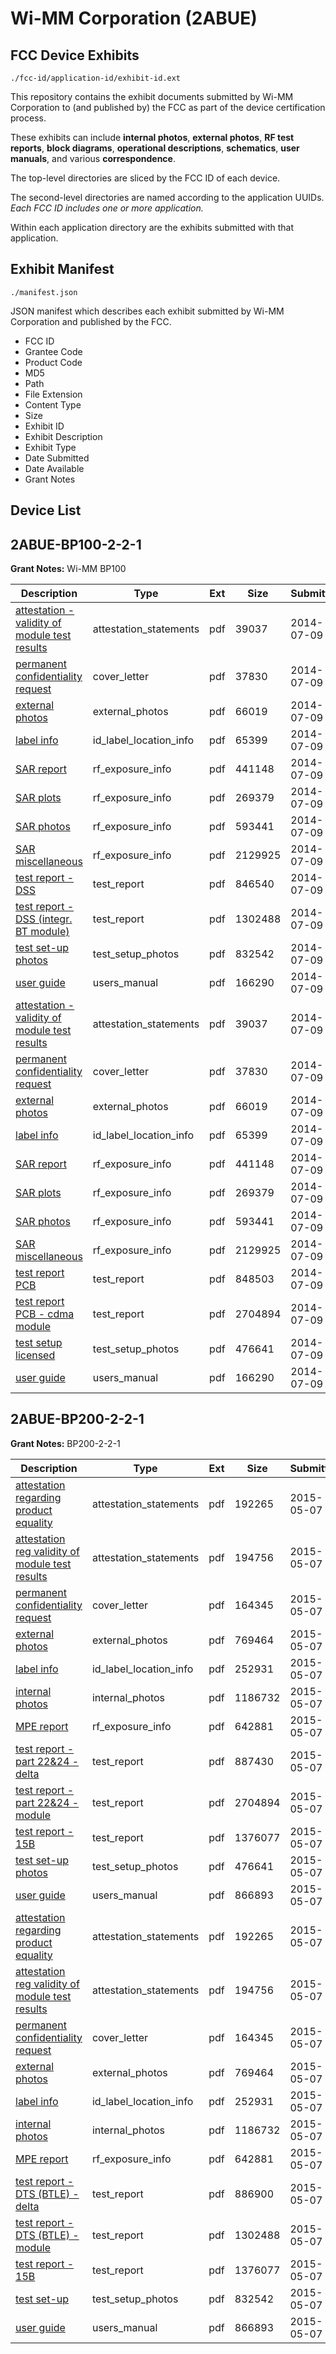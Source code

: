 # Wi-MM Corporation (2ABUE)
## FCC Device Exhibits

```
./fcc-id/application-id/exhibit-id.ext
```

This repository contains the exhibit documents submitted by Wi-MM Corporation to (and published by) the FCC as part of the device certification process.

These exhibits can include **internal photos**, **external photos**, **RF test reports**, **block diagrams**, **operational descriptions**, **schematics**, **user manuals**, and various **correspondence**.

The top-level directories are sliced by the FCC ID of each device.

The second-level directories are named according to the application UUIDs. *Each FCC ID includes one or more application.*

Within each application directory are the exhibits submitted with that application. 

## Exhibit Manifest

```
./manifest.json
```

JSON manifest which describes each exhibit submitted by Wi-MM Corporation and published by the FCC.

- FCC ID
- Grantee Code
- Product Code
- MD5
- Path
- File Extension
- Content Type
- Size
- Exhibit ID
- Exhibit Description
- Exhibit Type
- Date Submitted
- Date Available
- Grant Notes

## Device List
## 2ABUE-BP100-2-2-1
**Grant Notes:** Wi-MM BP100

| Description | Type | Ext | Size | Submitted | Available |
| ----------- | ---- | --- | ---- | --------- | --------- |
| [attestation - validity of module test results](2ABUE-BP100-2-2-1/051e1b423bcb436e55be0b4a6f64a4e6/2320570.pdf) | attestation_statements | pdf | 39037 | 2014-07-09 | 2014-07-09 |
| [permanent confidentiality request](2ABUE-BP100-2-2-1/051e1b423bcb436e55be0b4a6f64a4e6/2320569.pdf) | cover_letter | pdf | 37830 | 2014-07-09 | 2014-07-09 |
| [external photos](2ABUE-BP100-2-2-1/051e1b423bcb436e55be0b4a6f64a4e6/2320578.pdf) | external_photos | pdf | 66019 | 2014-07-09 | 2014-07-09 |
| [label info](2ABUE-BP100-2-2-1/051e1b423bcb436e55be0b4a6f64a4e6/2320583.pdf) | id_label_location_info | pdf | 65399 | 2014-07-09 | 2014-07-09 |
| [SAR report](2ABUE-BP100-2-2-1/051e1b423bcb436e55be0b4a6f64a4e6/2320584.pdf) | rf_exposure_info | pdf | 441148 | 2014-07-09 | 2014-07-09 |
| [SAR plots](2ABUE-BP100-2-2-1/051e1b423bcb436e55be0b4a6f64a4e6/2320585.pdf) | rf_exposure_info | pdf | 269379 | 2014-07-09 | 2014-07-09 |
| [SAR photos](2ABUE-BP100-2-2-1/051e1b423bcb436e55be0b4a6f64a4e6/2320586.pdf) | rf_exposure_info | pdf | 593441 | 2014-07-09 | 2014-07-09 |
| [SAR miscellaneous](2ABUE-BP100-2-2-1/051e1b423bcb436e55be0b4a6f64a4e6/2320587.pdf) | rf_exposure_info | pdf | 2129925 | 2014-07-09 | 2014-07-09 |
| [test report - DSS](2ABUE-BP100-2-2-1/051e1b423bcb436e55be0b4a6f64a4e6/2320579.pdf) | test_report | pdf | 846540 | 2014-07-09 | 2014-07-09 |
| [test report - DSS (integr. BT module)](2ABUE-BP100-2-2-1/051e1b423bcb436e55be0b4a6f64a4e6/2320580.pdf) | test_report | pdf | 1302488 | 2014-07-09 | 2014-07-09 |
| [test set-up photos](2ABUE-BP100-2-2-1/051e1b423bcb436e55be0b4a6f64a4e6/2320581.pdf) | test_setup_photos | pdf | 832542 | 2014-07-09 | 2014-07-09 |
| [user guide](2ABUE-BP100-2-2-1/051e1b423bcb436e55be0b4a6f64a4e6/2320582.pdf) | users_manual | pdf | 166290 | 2014-07-09 | 2014-07-09 |
| [attestation - validity of module test results](2ABUE-BP100-2-2-1/f18164350d1ce3a9355859bba6978e9d/2320570.pdf) | attestation_statements | pdf | 39037 | 2014-07-09 | 2014-07-09 |
| [permanent confidentiality request](2ABUE-BP100-2-2-1/f18164350d1ce3a9355859bba6978e9d/2320569.pdf) | cover_letter | pdf | 37830 | 2014-07-09 | 2014-07-09 |
| [external photos](2ABUE-BP100-2-2-1/f18164350d1ce3a9355859bba6978e9d/2320578.pdf) | external_photos | pdf | 66019 | 2014-07-09 | 2014-07-09 |
| [label info](2ABUE-BP100-2-2-1/f18164350d1ce3a9355859bba6978e9d/2320583.pdf) | id_label_location_info | pdf | 65399 | 2014-07-09 | 2014-07-09 |
| [SAR report](2ABUE-BP100-2-2-1/f18164350d1ce3a9355859bba6978e9d/2320584.pdf) | rf_exposure_info | pdf | 441148 | 2014-07-09 | 2014-07-09 |
| [SAR plots](2ABUE-BP100-2-2-1/f18164350d1ce3a9355859bba6978e9d/2320585.pdf) | rf_exposure_info | pdf | 269379 | 2014-07-09 | 2014-07-09 |
| [SAR photos](2ABUE-BP100-2-2-1/f18164350d1ce3a9355859bba6978e9d/2320586.pdf) | rf_exposure_info | pdf | 593441 | 2014-07-09 | 2014-07-09 |
| [SAR miscellaneous](2ABUE-BP100-2-2-1/f18164350d1ce3a9355859bba6978e9d/2320587.pdf) | rf_exposure_info | pdf | 2129925 | 2014-07-09 | 2014-07-09 |
| [test report PCB](2ABUE-BP100-2-2-1/f18164350d1ce3a9355859bba6978e9d/2320602.pdf) | test_report | pdf | 848503 | 2014-07-09 | 2014-07-09 |
| [test report PCB - cdma module](2ABUE-BP100-2-2-1/f18164350d1ce3a9355859bba6978e9d/2320603.pdf) | test_report | pdf | 2704894 | 2014-07-09 | 2014-07-09 |
| [test setup licensed](2ABUE-BP100-2-2-1/f18164350d1ce3a9355859bba6978e9d/2320604.pdf) | test_setup_photos | pdf | 476641 | 2014-07-09 | 2014-07-09 |
| [user guide](2ABUE-BP100-2-2-1/f18164350d1ce3a9355859bba6978e9d/2320582.pdf) | users_manual | pdf | 166290 | 2014-07-09 | 2014-07-09 |
## 2ABUE-BP200-2-2-1
**Grant Notes:** BP200-2-2-1

| Description | Type | Ext | Size | Submitted | Available |
| ----------- | ---- | --- | ---- | --------- | --------- |
| [attestation regarding product equality](2ABUE-BP200-2-2-1/316f01d0bc8517b118b6f6cc0123a0a6/2606990.pdf) | attestation_statements | pdf | 192265 | 2015-05-07 | 2015-05-07 |
| [attestation reg validity of module test results](2ABUE-BP200-2-2-1/316f01d0bc8517b118b6f6cc0123a0a6/2606991.pdf) | attestation_statements | pdf | 194756 | 2015-05-07 | 2015-05-07 |
| [permanent confidentiality request](2ABUE-BP200-2-2-1/316f01d0bc8517b118b6f6cc0123a0a6/2606989.pdf) | cover_letter | pdf | 164345 | 2015-05-07 | 2015-05-07 |
| [external photos](2ABUE-BP200-2-2-1/316f01d0bc8517b118b6f6cc0123a0a6/2606998.pdf) | external_photos | pdf | 769464 | 2015-05-07 | 2015-05-07 |
| [label info](2ABUE-BP200-2-2-1/316f01d0bc8517b118b6f6cc0123a0a6/2607001.pdf) | id_label_location_info | pdf | 252931 | 2015-05-07 | 2015-05-07 |
| [internal photos](2ABUE-BP200-2-2-1/316f01d0bc8517b118b6f6cc0123a0a6/2606999.pdf) | internal_photos | pdf | 1186732 | 2015-05-07 | 2015-05-07 |
| [MPE report](2ABUE-BP200-2-2-1/316f01d0bc8517b118b6f6cc0123a0a6/2607012.pdf) | rf_exposure_info | pdf | 642881 | 2015-05-07 | 2015-05-07 |
| [test report - part 22&24 - delta](2ABUE-BP200-2-2-1/316f01d0bc8517b118b6f6cc0123a0a6/2607041.pdf) | test_report | pdf | 887430 | 2015-05-07 | 2015-05-07 |
| [test report - part 22&24 - module](2ABUE-BP200-2-2-1/316f01d0bc8517b118b6f6cc0123a0a6/2320603.pdf) | test_report | pdf | 2704894 | 2015-05-07 | 2015-05-07 |
| [test report - 15B](2ABUE-BP200-2-2-1/316f01d0bc8517b118b6f6cc0123a0a6/2607010.pdf) | test_report | pdf | 1376077 | 2015-05-07 | 2015-05-07 |
| [test set-up photos](2ABUE-BP200-2-2-1/316f01d0bc8517b118b6f6cc0123a0a6/2320604.pdf) | test_setup_photos | pdf | 476641 | 2015-05-07 | 2015-05-07 |
| [user guide](2ABUE-BP200-2-2-1/316f01d0bc8517b118b6f6cc0123a0a6/2607000.pdf) | users_manual | pdf | 866893 | 2015-05-07 | 2015-05-07 |
| [attestation regarding product equality](2ABUE-BP200-2-2-1/7fb52c0b4ea7701996d0019aead078e8/2606990.pdf) | attestation_statements | pdf | 192265 | 2015-05-07 | 2015-05-07 |
| [attestation reg validity of module test results](2ABUE-BP200-2-2-1/7fb52c0b4ea7701996d0019aead078e8/2606991.pdf) | attestation_statements | pdf | 194756 | 2015-05-07 | 2015-05-07 |
| [permanent confidentiality request](2ABUE-BP200-2-2-1/7fb52c0b4ea7701996d0019aead078e8/2606989.pdf) | cover_letter | pdf | 164345 | 2015-05-07 | 2015-05-07 |
| [external photos](2ABUE-BP200-2-2-1/7fb52c0b4ea7701996d0019aead078e8/2606998.pdf) | external_photos | pdf | 769464 | 2015-05-07 | 2015-05-07 |
| [label info](2ABUE-BP200-2-2-1/7fb52c0b4ea7701996d0019aead078e8/2607001.pdf) | id_label_location_info | pdf | 252931 | 2015-05-07 | 2015-05-07 |
| [internal photos](2ABUE-BP200-2-2-1/7fb52c0b4ea7701996d0019aead078e8/2606999.pdf) | internal_photos | pdf | 1186732 | 2015-05-07 | 2015-05-07 |
| [MPE report](2ABUE-BP200-2-2-1/7fb52c0b4ea7701996d0019aead078e8/2607012.pdf) | rf_exposure_info | pdf | 642881 | 2015-05-07 | 2015-05-07 |
| [test report - DTS (BTLE) - delta](2ABUE-BP200-2-2-1/7fb52c0b4ea7701996d0019aead078e8/2607008.pdf) | test_report | pdf | 886900 | 2015-05-07 | 2015-05-07 |
| [test report - DTS (BTLE) - module](2ABUE-BP200-2-2-1/7fb52c0b4ea7701996d0019aead078e8/2320580.pdf) | test_report | pdf | 1302488 | 2015-05-07 | 2015-05-07 |
| [test report - 15B](2ABUE-BP200-2-2-1/7fb52c0b4ea7701996d0019aead078e8/2607010.pdf) | test_report | pdf | 1376077 | 2015-05-07 | 2015-05-07 |
| [test set-up](2ABUE-BP200-2-2-1/7fb52c0b4ea7701996d0019aead078e8/2320581.pdf) | test_setup_photos | pdf | 832542 | 2015-05-07 | 2015-05-07 |
| [user guide](2ABUE-BP200-2-2-1/7fb52c0b4ea7701996d0019aead078e8/2607000.pdf) | users_manual | pdf | 866893 | 2015-05-07 | 2015-05-07 |
